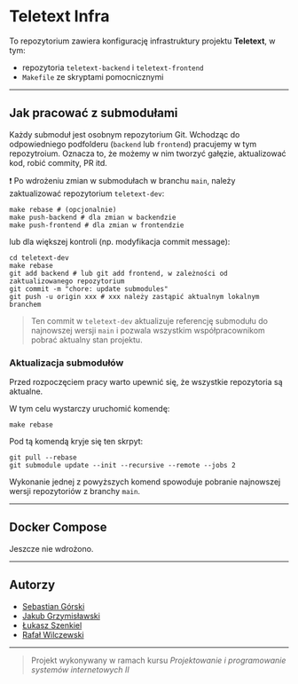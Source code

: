 # Teletext Infra

To repozytorium zawiera konfigurację infrastruktury projektu **Teletext**, w tym:
- repozytoria `teletext-backend` i `teletext-frontend`
- `Makefile` ze skryptami pomocnicznymi

---

## Jak pracować z submodułami

Każdy submoduł jest osobnym repozytorium Git. Wchodząc do odpowiedniego podfolderu (`backend` lub `frontend`) pracujemy w tym repozytroium. Oznacza to, że możemy w nim tworzyć gałęzie, aktualizować kod, robić commity, PR itd.

:exclamation: Po wdrożeniu zmian w submodułach w branchu `main`, należy zaktualizować repozytorium `teletext-dev`:

```
make rebase # (opcjonalnie)
make push-backend # dla zmian w backendzie
make push-frontend # dla zmian w frontendzie
```

lub dla większej kontroli (np. modyfikacja commit message):

```
cd teletext-dev
make rebase
git add backend # lub git add frontend, w zależności od zaktualizowanego repozytorium
git commit -m "chore: update submodules"
git push -u origin xxx # xxx należy zastąpić aktualnym lokalnym branchem
```

> Ten commit w `teletext-dev` aktualizuje referencję submodułu do najnowszej wersji `main` i pozwala wszystkim współpracownikom pobrać aktualny stan projektu.

### Aktualizacja submodułów

Przed rozpoczęciem pracy warto upewnić się, że wszystkie repozytoria są aktualne. 

W tym celu wystarczy uruchomić komendę:
```
make rebase
```

Pod tą komendą kryje się ten skrpyt:
```
git pull --rebase
git submodule update --init --recursive --remote --jobs 2
```

Wykonanie jednej z powyższych komend spowoduje pobranie najnowszej wersji repozytoriów z branchy `main`.

---

## Docker Compose

Jeszcze nie wdrożono.

---

## Autorzy
- [Sebastian Górski](https://github.com/sgorski00/)
- [Jakub Grzymisławski](https://github.com/jgrzymislawski/)
- [Łukasz Szenkiel](https://github.com/lukaszsz1991/)
- [Rafał Wilczewski](https://github.com/Rafal-wq/)

---

> Projekt wykonywany w ramach kursu *Projektowanie i programowanie systemów internetowych II*
